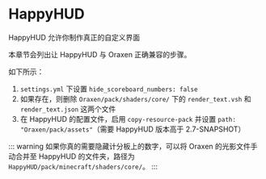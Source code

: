 # HappyHUD
HappyHUD 允许你制作真正的自定义界面

本章节会列出让 HappyHUD 与 Oraxen 正确兼容的步骤。

如下所示：

1. `settings.yml` 下设置 `hide_scoreboard_numbers: false`
2. 如果存在，则删除 `Oraxen/pack/shaders/core/` 下的 `render_text.vsh` 和 `render_text.json` 这两个文件
3. 在 HappyHUD 的配置文件，启用 `copy-resource-pack` 并设置 `path: "Oraxen/pack/assets"`（需要 HappyHUD 版本高于 2.7-SNAPSHOT）

::: warning
如果你真的需要隐藏计分板上的数字，可以将 Oraxen 的光影文件手动合并至 HappyHUD 的文件夹，路径为 `HappyHUD/pack/minecraft/shaders/core/`。
:::